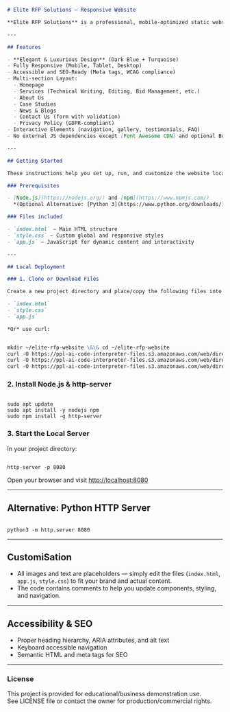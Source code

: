 ```markdown
# Elite RFP Solutions — Responsive Website

**Elite RFP Solutions** is a professional, mobile-optimized static website designed for businesses offering tender and RFP (Request for Proposal) services. This project includes modern design, interactive features, accessibility, and SEO best practices. Created with HTML, CSS, and JavaScript for the frontend and ready for easy local deployment with Node.js http-server or Python.

---

## Features

- **Elegant & Luxurious Design** (Dark Blue + Turquoise)
- Fully Responsive (Mobile, Tablet, Desktop)
- Accessible and SEO-Ready (Meta tags, WCAG compliance)
- Multi-section Layout:
  - Homepage
  - Services (Technical Writing, Editing, Bid Management, etc.)
  - About Us
  - Case Studies
  - News & Blogs
  - Contact Us (form with validation)
  - Privacy Policy (GDPR-compliant)
- Interactive Elements (navigation, gallery, testimonials, FAQ)
- No external JS dependencies except [Font Awesome CDN] and optional Bootstrap

---

## Getting Started

These instructions help you set up, run, and customize the website locally on any system (including Debian/WSL).

### Prerequisites

- [Node.js](https://nodejs.org/) and [npm](https://www.npmjs.com/)  
  *(Optional Alternative: [Python 3](https://www.python.org/downloads/))*

### Files included

- `index.html` — Main HTML structure
- `style.css` — Custom global and responsive styles
- `app.js` — JavaScript for dynamic content and interactivity

---

## Local Deployment

### 1. Clone or Download Files

Create a new project directory and place/copy the following files into it:

- `index.html`
- `style.css`
- `app.js`

*Or* use curl:


mkdir ~/elite-rfp-website \&\& cd ~/elite-rfp-website
curl -O https://ppl-ai-code-interpreter-files.s3.amazonaws.com/web/direct-files/de4e4578f0b4150914d32322be912758/189dad58-ab12-4853-bcea-a62e8d8e6b58/index.html
curl -O https://ppl-ai-code-interpreter-files.s3.amazonaws.com/web/direct-files/de4e4578f0b4150914d32322be912758/189dad58-ab12-4853-bcea-a62e8d8e6b58/style.css
curl -O https://ppl-ai-code-interpreter-files.s3.amazonaws.com/web/direct-files/de4e4578f0b4150914d32322be912758/189dad58-ab12-4853-bcea-a62e8d8e6b58/app.js

```

### 2. Install Node.js & http-server

```

sudo apt update
sudo apt install -y nodejs npm
sudo npm install -g http-server

```

### 3. Start the Local Server

In your project directory:
```

http-server -p 8080

```

Open your browser and visit [http://localhost:8080](http://localhost:8080)

---

## Alternative: Python HTTP Server

```

python3 -m http.server 8080

```

---

## CustomiSation

- All images and text are placeholders — simply edit the files (`index.html`, `app.js`, `style.css`) to fit your brand and actual content.
- The code contains comments to help you update components, styling, and navigation.

---

## Accessibility & SEO

- Proper heading hierarchy, ARIA attributes, and alt text
- Keyboard accessible navigation
- Semantic HTML and meta tags for SEO

---

### License

This project is provided for educational/business demonstration use.  
See LICENSE file or contact the owner for production/commercial rights.

